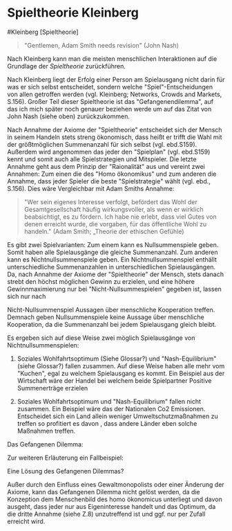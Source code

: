 # Spieltheorie Kleinberg

#Kleinberg [Spieltheorie]

>"Gentlemen, Adam Smith needs revision" (John Nash)

Nach Kleinberg kann man die meisten menschlichen Interaktionen auf die Grundlage der *Spieltheorie* zurückführen.
<!--- TODO CK: in irgendeiner Form vielleicht Spiel definieren? -->
Nach Kleinberg liegt der Erfolg einer Person am Spielausgang nicht darin für was er sich selbst entscheidet, sondern welche "Spiel"-Entscheidungen von allen getroffen werden (vgl. Kleinberg; Networks, Crowds and Markets, S.156).
Großer Teil dieser Spieltheorie ist das "Gefangenendilemma", auf das ich mich später noch genauer beziehen werde um auf das Zitat von John Nash (siehe oben) zurückzukommen.


Nach Annahme der Axiome der "Spieltheorie" entscheidet sich der Mensch in seinem Handeln stets streng ökonomisch, dass heißt er trifft die Wahl mit der größtmöglichen Summenanzahl für sich selbst (vgl. ebd.S159).
Außerdem wird angenommen das jeder den "Spielplan" (vgl. ebd.S159) kennt und somit auch alle Spielstrategien und Mitspieler.
Die letzte Annahme geht aus dem Prinzip der "Raionalität" aus und vereint zwei Annahmen: Zum einen die des "Homo ökonomikus" und zum anderen die Annahme, dass jeder Spieler die beste "Spielstrategie" wählt (vgl. ebd., S.156).
Dies wäre Vergleichbar mit Adam Smiths Annahme:

>"Wer sein eigenes Interesse verfolgt, befördert das Wohl der Gesamtgesellschaft häufig wirkungsvoller, als wenn er wirklich beabsichtigt, es zu fördern. Ich habe nie erlebt, dass viel Gutes von denen erreicht wurde, die vorgaben, für das öffentliche Wohl zu handeln." (Adam Smith; „Theorie der ethischen Gefühle)

Es gibt zwei Spielvarianten:
Zum einem kann es Nullsummenspiele geben.
Somit haben alle Spielausgänge die gleiche Summenanzahl.
Zum anderen kann es Nichtnullsummenspiele geben.
Ein Nichtnullsummenspiel enthällt unterschiedliche Summenanzahlen in unterschiedlichen Spielausgängen.
Da, nach Annahme der Axiome der "Spieltheorie" der Mensch, stets danach strebt den höchst möglichen Gewinn zu erzielen, und eine höhere Gewinnmaximierung nur bei "Nicht-Nullsummespielen" gegeben ist, lassen sich nur nach
<!--TODO CK: eine Schreibweise festlegen -->
Nicht-Nullsummenspiel Aussagen über menschliche Kooperation treffen.
Demnach geben Nullsummenspiele keine Aussage über menschliche Kooperation, da die Summenanzahl bei jedem Spielausgang gleich bleibt.


Es ergeben sich auf diese Weise zwei möglich Spielausgänge von Nichtnullsummenspielen:

1. Soziales Wohlfahrtsoptimum (Siehe Glossar?) und "Nash-Equilibrium" (siehe Glossar?) fallen zusammen.
Auf diese Weise haben alle mehr vom "Kuchen", egal zu welchem Spielausgang es kommt.
Ein Beispiel aus der Wirtschaft wäre der Handel bei welchem  beide Spielpartner Positive Summenerträge erzielen

2. Soziales Wohlfahrtsoptimum und "Nash-Equilibrium" fallen nicht zusammen.
Ein Beispiel wäre das der Nationalen Co2 Emissionen. Entscheidet sich ein Land allein weniger Umweltschutzmaßnahmen zu treffen so profitiert es davon , dass andere Länder eben solche Maßnahmen treffen.


Das Gefangenen Dilemma:

Zur weiteren Erläuterung ein Fallbeispiel:

Eine Lösung des Gefangenen Dilemmas?

Außer durch den Einfluss eines Gewaltmonopolists oder einer Änderung der Axiome, kann das Gefangenen Dilemma nicht gelöst werden, da die Konzeption dem Menschenbild des homo ökonomicus unterliegt und davon ausgeht, dass jeder nur aus Eigeninteresse handelt und das Optimum, da die dritte Annahme (siehe Z.8) unzutreffend ist und ggf. nur per Zufall erreicht wird.
<!--TODO CK: auf Nash-Zitat eingehen, wie angekündigt  -->
